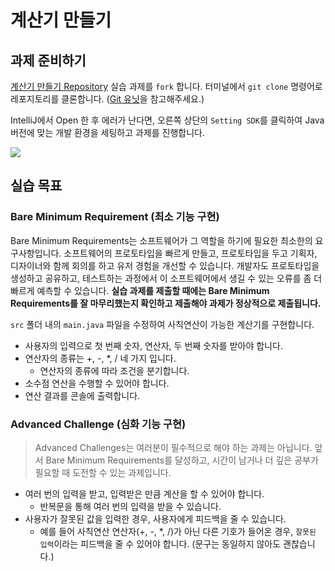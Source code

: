 # **계산기 만들기**

## **과제 준비하기**

[계산기 만들기 Repository](https://github.com/codestates-seb/be-sprint-calculator) 실습 과제를 `fork` 합니다. 터미널에서 `git clone` 명령어로 레포지토리를 클론합니다.
([Git 유닛](https://urclass.codestates.com/28b8dedb-908c-4cb6-883b-2cfa4ce02f4e?playlist=1977)을 참고해주세요.)

IntelliJ에서 Open 한 후 에러가 난다면, 오른쪽 상단의 `Setting SDK`를 클릭하여 Java 버전에 맞는 개발 환경을 세팅하고 과제를 진행합니다.

<img src="https://s3.ap-northeast-2.amazonaws.com/urclass-images/4RSHfmhOyS2hehkqR1pGZ-1651413481738.png" />

## **실습 목표**

### **Bare Minimum Requirement (최소 기능 구현)**

Bare Minimum Requirements는 소프트웨어가 그 역할을 하기에 필요한 최소한의 요구사항입니다. 소프트웨어의 프로토타입을 빠르게 만들고, 프로토타입을 두고 기획자, 디자이너와 함께 회의를 하고 유저 경험을 개선할 수 있습니다. 개발자도 프로토타입을 생성하고 공유하고, 테스트하는 과정에서 이 소프트웨어에서 생길 수 있는 오류를 좀 더 빠르게 예측할 수 있습니다.
**실습 과제를 제출할 때에는 Bare Minimum Requirements를 잘 마무리했는지 확인하고 제출해야 과제가 정상적으로 제출됩니다.**

`src` 폴더 내의 `main.java` 파일을 수정하여 사칙연산이 가능한 계산기를 구현합니다.

- 사용자의 입력으로 첫 번째 숫자, 연산자, 두 번째 숫자를 받아야 합니다.
- 연산자의 종류는 +, -, \*, / 네 가지 입니다.
  - 연산자의 종류에 따라 조건을 분기합니다.
- 소수점 연산을 수행할 수 있어야 합니다.
- 연산 결과를 콘솔에 출력합니다.

### **Advanced Challenge (심화 기능 구현)**

> Advanced Challenges는 여러분이 필수적으로 해야 하는 과제는 아닙니다. 앞서 Bare Minimum Requirements를 달성하고, 시간이 남거나 더 깊은 공부가 필요할 때 도전할 수 있는 과제입니다.

- 여러 번의 입력을 받고, 입력받은 만큼 계산을 할 수 있어야 합니다.
  - 반복문을 통해 여러 번의 입력을 받을 수 있습니다.
- 사용자가 잘못된 값을 입력한 경우, 사용자에게 피드백을 줄 수 있습니다.
  - 예를 들어 사칙연산 연산자(+, -, \*, /)가 아닌 다른 기호가 들어온 경우, `잘못된 입력`이라는 피드백을 줄 수 있어야 합니다. (문구는 동일하지 않아도 괜찮습니다.)
